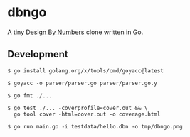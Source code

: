 # dbngo

A tiny [Design By Numbers](https://dbn.media.mit.edu/) clone written in Go.

## Development

```
$ go install golang.org/x/tools/cmd/goyacc@latest

$ goyacc -o parser/parser.go parser/parser.go.y

$ go fmt ./...

$ go test ./... -coverprofile=cover.out && \
  go tool cover -html=cover.out -o coverage.html

$ go run main.go -i testdata/hello.dbn -o tmp/dbngo.png
```
